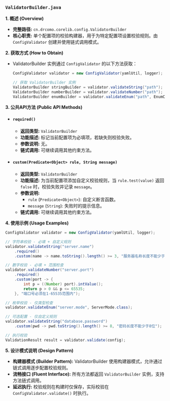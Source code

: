 ### `ValidatorBuilder.java`

**1. 概述 (Overview)**

  * **完整路径:** `cn.drcomo.corelib.config.ValidatorBuilder`
  * **核心职责:** 单个配置项的校验构建器，用于为特定配置项设置校验规则。由 `ConfigValidator` 创建并使用链式调用模式。

**2. 获取方式 (How to Obtain)**

  * ValidatorBuilder 实例通过 `ConfigValidator` 的以下方法获取：
    ```java
    ConfigValidator validator = new ConfigValidator(yamlUtil, logger);
    
    // 获取 ValidatorBuilder 实例
    ValidatorBuilder stringBuilder = validator.validateString("path");
    ValidatorBuilder numberBuilder = validator.validateNumber("path");
    ValidatorBuilder enumBuilder = validator.validateEnum("path", EnumClass.class);
    ```

**3. 公共API方法 (Public API Methods)**

  * #### `required()`

      * **返回类型:** `ValidatorBuilder`
      * **功能描述:** 标记当前配置项为必填项，若缺失则校验失败。
      * **参数说明:** 无。
      * **链式调用:** 可继续调用其他约束方法。

  * #### `custom(Predicate<Object> rule, String message)`

      * **返回类型:** `ValidatorBuilder`
      * **功能描述:** 为当前配置项添加自定义校验规则，当 `rule.test(value)` 返回 `false` 时，校验失败并记录 `message`。
      * **参数说明:**
          * `rule` (`Predicate<Object>`): 自定义断言函数。
          * `message` (`String`): 失败时的提示信息。
      * **链式调用:** 可继续调用其他约束方法。

**4. 使用示例 (Usage Examples)**

```java
ConfigValidator validator = new ConfigValidator(yamlUtil, logger);

// 字符串校验 - 必填 + 自定义规则
validator.validateString("server.name")
    .required()
    .custom(name -> name.toString().length() >= 3, "服务器名称长度不能少于3位");

// 数字校验 - 必填 + 范围检查
validator.validateNumber("server.port")
    .required()
    .custom(port -> {
        int p = ((Number) port).intValue();
        return p > 0 && p <= 65535;
    }, "端口号必须在1-65535范围内");

// 枚举校验 - 仅类型检查
validator.validateEnum("server.mode", ServerMode.class);

// 可选配置 - 仅自定义规则
validator.validateString("database.password")
    .custom(pwd -> pwd.toString().length() >= 8, "密码长度不能少于8位");

// 执行校验
ValidationResult result = validator.validate(config);
```

**5. 设计模式说明 (Design Pattern)**

  * **构建器模式 (Builder Pattern):** ValidatorBuilder 使用构建器模式，允许通过链式调用逐步配置校验规则。
  * **流畅接口 (Fluent Interface):** 所有方法都返回 `ValidatorBuilder` 实例，支持方法链式调用。
  * **延迟执行:** 校验规则在构建时仅保存，实际校验在 `ConfigValidator.validate()` 时执行。
